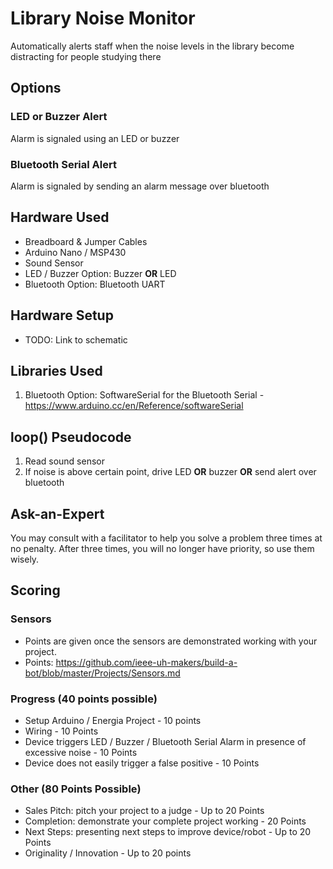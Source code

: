 # Library Noise Monitor
Automatically alerts staff when the noise levels in the library become distracting for people studying there

## Options

### LED or Buzzer Alert
Alarm is signaled using an LED or buzzer

### Bluetooth Serial Alert
Alarm is signaled by sending an alarm message over bluetooth

## Hardware Used
- Breadboard & Jumper Cables
- Arduino Nano / MSP430
- Sound Sensor
- LED / Buzzer Option: Buzzer **OR** LED
- Bluetooth Option: Bluetooth UART

## Hardware Setup
- TODO: Link to schematic

## Libraries Used
1. Bluetooth Option: SoftwareSerial for the Bluetooth Serial - https://www.arduino.cc/en/Reference/softwareSerial

## loop() Pseudocode
1. Read sound sensor
2. If noise is above certain point, drive LED **OR** buzzer **OR** send alert over bluetooth

## Ask-an-Expert
You may consult with a facilitator to help you solve a problem three times at no penalty. After three times, you will no longer have priority, so use them wisely.

## Scoring
### Sensors
- Points are given once the sensors are demonstrated working with your project.
- Points: https://github.com/ieee-uh-makers/build-a-bot/blob/master/Projects/Sensors.md

### Progress (40 points possible)
- Setup Arduino / Energia Project - 10 points
- Wiring - 10 Points
- Device triggers LED / Buzzer / Bluetooth Serial Alarm in presence of excessive noise - 10 Points
- Device does not easily trigger a false positive - 10 Points

### Other (80 Points Possible)
- Sales Pitch: pitch your project to a judge - Up to 20 Points
- Completion: demonstrate your complete project working - 20 Points
- Next Steps: presenting next steps to improve device/robot - Up to 20 Points
- Originality / Innovation - Up to 20 points
